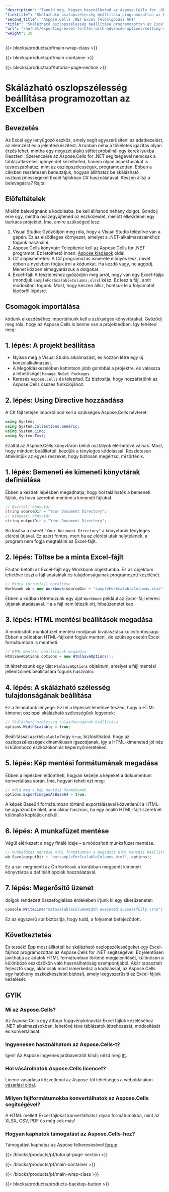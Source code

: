 ```yaml
---
"description": "Tanuld meg, hogyan használhatod az Aspose.Cells for .NET-et skálázható oszlopszélességek beállításához Excel fájlokban programozott módon. Tökéletes a hatékony adatmegjelenítéshez."
"linktitle": "Skálázható oszlopszélesség beállítása programozottan az Excelben"
"second_title": "Aspose.Cells .NET Excel feldolgozási API"
"title": "Skálázható oszlopszélesség beállítása programozottan az Excelben"
"url": "/hu/net/exporting-excel-to-html-with-advanced-options/setting-scalable-column-width/"
"weight": 20
---
```


{{< blocks/products/pf/main-wrap-class >}}

{{< blocks/products/pf/main-container >}}

{{< blocks/products/pf/tutorial-page-section >}}

# Skálázható oszlopszélesség beállítása programozottan az Excelben

## Bevezetés
Az Excel egy lenyűgöző eszköz, amely segít egyszerűsíteni az adatkezelést, az elemzést és a jelentéskészítést. Azonban néha a tökéletes igazítás olyan érzés lehet, mintha egy négyzet alakú stiftet próbálnál egy kerek lyukba illeszteni. Szerencsére az Aspose.Cells for .NET segítségével nemcsak a táblázatkezelési igényeidet kezelheted, hanem olyan aspektusokat is testreszabhatsz, mint az oszlopszélességek, programozottan. Ebben a cikkben részletesen bemutatjuk, hogyan állíthatsz be skálázható oszlopszélességeket Excel fájlokban C# használatával. Készen állsz a belevágásra? Rajta!
## Előfeltételek
Mielőtt belevágnánk a kódolásba, be kell állítanod néhány dolgot. Gondolj erre úgy, mintha összegyűjtenéd az eszközeidet, mielőtt elkezdenél egy barkács projektet. Íme, amire szükséged lesz:
1. Visual Studio: Győződjön meg róla, hogy a Visual Studio telepítve van a gépén. Ez az elsődleges környezet, amelyet a .NET-alkalmazásainkhoz fogunk használni.
2. Aspose.Cells könyvtár: Telepítenie kell az Aspose.Cells for .NET programot. Ez letölthető innen: [Aspose kiadások](https://releases.aspose.com/cells/net/) oldal. 
3. C# alapismeretek: A C# programozás ismerete előnyös lesz, mivel ebben a nyelvben fogjuk írni a kódunkat. Ha kezdő vagy, ne aggódj. Menet közben elmagyarázzuk a dolgokat.
4. Excel-fájl: A teszteléshez győződjön meg arról, hogy van egy Excel-fájlja (mondjuk `sampleForScalableColumns.xlsx`) kész. Ez lesz a fájl, amit módosítani fogunk.
Most, hogy készen állsz, bontsuk le a folyamatot lépésről lépésre.
## Csomagok importálása
kódunk elkezdéséhez importálnunk kell a szükséges könyvtárakat. Győződj meg róla, hogy az Aspose.Cells is benne van a projektedben. Így teheted meg:
## 1. lépés: A projekt beállítása
- Nyissa meg a Visual Studio alkalmazást, és hozzon létre egy új konzolalkalmazást.
- A Megoldáskezelőben kattintson jobb gombbal a projektre, és válassza a lehetőséget `Manage NuGet Packages`.
- Keresés `Aspose.Cells` és telepítsd. Ez biztosítja, hogy hozzáférjünk az Aspose.Cells összes funkciójához.
## 2. lépés: Using Directive hozzáadása
A C# fájl tetején importálnod kell a szükséges Aspose.Cells névteret:
```csharp
using System;
using System.Collections.Generic;
using System.Linq;
using System.Text;
```
Ezáltal az Aspose.Cells könyvtáron belüli osztályok elérhetővé válnak.
Most, hogy mindent beállítottál, kezdjük a tényleges kódolással. Részletesen áttekintjük az egyes részeket, hogy biztosan megértsd, mi történik.
## 1. lépés: Bemeneti és kimeneti könyvtárak definiálása
Ebben a kezdeti lépésben megadhatja, hogy hol találhatók a bemeneti fájlok, és hová szeretné menteni a kimeneti fájlokat. 
```csharp
// Beviteli könyvtár
string sourceDir = "Your Document Directory"; 
// Kimeneti könyvtár
string outputDir = "Your Document Directory"; 
```
Biztosítsa a cserét `"Your Document Directory"` a könyvtárak tényleges elérési útjával. Ez azért fontos, mert ha az elérési utak helytelenek, a program nem fogja megtalálni az Excel-fájlt.
## 2. lépés: Töltse be a minta Excel-fájlt
Ezután betölti az Excel-fájlt egy Workbook objektumba. Ez az objektum lehetővé teszi a fájl adatainak és tulajdonságainak programozott kezelését.
```csharp
// Minta forrásfájl betöltése
Workbook wb = new Workbook(sourceDir + "sampleForScalableColumns.xlsx");
```
Ebben a kódban létrehozunk egy újat `Workbook` például az Excel-fájl elérési útjának átadásával. Ha a fájl nem létezik ott, hibaüzenetet kap.
## 3. lépés: HTML mentési beállítások megadása
A módosított munkafüzet mentési módjának kiválasztása kulcsfontosságú. Ebben a példában HTML-fájlként fogjuk menteni, de szükség esetén Excel formátumban is mentheti.
```csharp
// HTML mentési beállítások megadása
HtmlSaveOptions options = new HtmlSaveOptions();
```
Itt létrehozunk egy újat `HtmlSaveOptions` objektum, amelyet a fájl mentési jellemzőinek beállítására fogunk használni.
## 4. lépés: A skálázható szélesség tulajdonságának beállítása
Ez a feladatunk lényege. Ezzel a lépéssel lehetővé teszed, hogy a HTML kimenet oszlopai skálázható szélességűek legyenek:
```csharp
// Skálázható szélesség tulajdonságának beállítása
options.WidthScalable = true;
```
Beállítással `WidthScalable` hogy `true`, biztosíthatod, hogy az oszlopszélességek dinamikusan igazodjanak, így a HTML-kimeneted jól néz ki különböző eszközökön és képernyőméreteken.
## 5. lépés: Kép mentési formátumának megadása 
Ebben a lépésben eldöntheti, hogyan kezelje a képeket a dokumentum konvertálása során. Íme, hogyan teheti ezt meg:
```csharp
// Adja meg a kép mentési formátumát
options.ExportImagesAsBase64 = true;
```
A képek Base64 formátumban történő exportálásával közvetlenül a HTML-be ágyazod be őket, ami akkor hasznos, ha egy önálló HTML-fájlt szeretnél különálló képfájlok nélkül.
## 6. lépés: A munkafüzet mentése 
Végül elérkezett a nagy finálé ideje – a módosított munkafüzet mentése. 
```csharp
// Munkafüzet mentése HTML formátumban a megadott HTML mentési beállításokkal
wb.Save(outputDir + "outsampleForScalableColumns.html", options);
```
Ez a sor megmenti az Ön `Workbook` a korábban megadott kimeneti könyvtárba a definiált opciók használatával. 
## 7. lépés: Megerősítő üzenet
dolgok rendezett összefoglalása érdekében írjunk ki egy sikerüzenetet:
```csharp
Console.WriteLine("SetScalableColumnWidth executed successfully.\r\n");
```
Ez az egyszerű sor biztosítja, hogy tudd, a folyamat befejeződött.
## Következtetés
És tessék! Épp most állítottál be skálázható oszlopszélességeket egy Excel-fájlhoz programozottan az Aspose.Cells for .NET segítségével. Ez jelentősen javíthatja az adatok HTML formátumban történő megjelenítését, különösen a különböző eszközökön való használhatóság szempontjából. Akár tapasztalt fejlesztő vagy, akár csak most ismerkedsz a kódolással, az Aspose.Cells egy hatékony eszközkészletet biztosít, amely leegyszerűsíti az Excel-fájlok kezelését.
## GYIK
### Mi az Aspose.Cells?
Az Aspose.Cells egy átfogó függvénykönyvtár Excel fájlok kezeléséhez .NET alkalmazásokban, lehetővé téve táblázatok létrehozását, módosítását és konvertálását.
### Ingyenesen használhatom az Aspose.Cells-t?
Igen! Az Aspose ingyenes próbaverziót kínál; nézd meg [itt](https://releases.aspose.com/).
### Hol vásárolhatok Aspose.Cells licencet?
Licenc vásárlása közvetlenül az Aspose-tól lehetséges a weboldalukon. [vásárlási oldal](https://purchase.aspose.com/buy).
### Milyen fájlformátumokba konvertálhatok az Aspose.Cells segítségével?
A HTML mellett Excel fájlokat konvertálhatsz olyan formátumokba, mint az XLSX, CSV, PDF és még sok más!
### Hogyan kaphatok támogatást az Aspose.Cells-hez?
Támogatást kaphatsz az Aspose felkeresésével [fórum](https://forum.aspose.com/c/cells/9).

{{< /blocks/products/pf/tutorial-page-section >}}

{{< /blocks/products/pf/main-container >}}

{{< /blocks/products/pf/main-wrap-class >}}

{{< blocks/products/products-backtop-button >}}